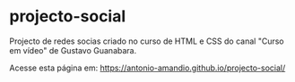 # projecto-social
Projecto de redes socias criado no curso de HTML e CSS do canal "Curso em vídeo" de Gustavo Guanabara.

Acesse esta página em: <a href="https://antonio-amandio.github.io/projecto-social/" target="_blank">https://antonio-amandio.github.io/projecto-social/</a>
